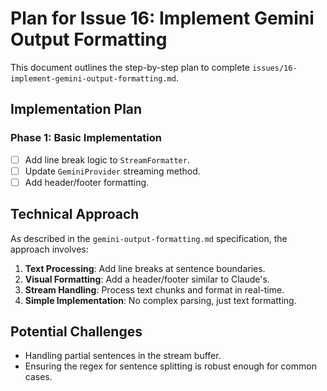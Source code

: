 # Plan for Issue 16: Implement Gemini Output Formatting

This document outlines the step-by-step plan to complete `issues/16-implement-gemini-output-formatting.md`.

## Implementation Plan

### Phase 1: Basic Implementation
- [ ] Add line break logic to `StreamFormatter`.
- [ ] Update `GeminiProvider` streaming method.
- [ ] Add header/footer formatting.

## Technical Approach
As described in the `gemini-output-formatting.md` specification, the approach involves:
1.  **Text Processing**: Add line breaks at sentence boundaries.
2.  **Visual Formatting**: Add a header/footer similar to Claude's.
3.  **Stream Handling**: Process text chunks and format in real-time.
4.  **Simple Implementation**: No complex parsing, just text formatting.

## Potential Challenges
- Handling partial sentences in the stream buffer.
- Ensuring the regex for sentence splitting is robust enough for common cases.
